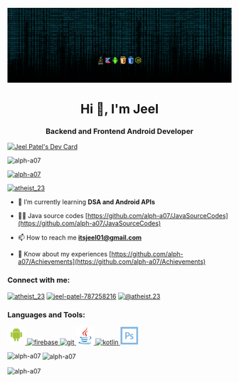 ![Header](https://github.com/alph-a07/alph-a07/blob/main/Header.gif "Header")
<h1 align="center">Hi 👋, I'm Jeel</h1>
<h3 align="center">Backend and Frontend Android Developer</h3>
<a href="https://app.daily.dev/alph_a07"><img src="https://api.daily.dev/devcards/d9652bbadddc4603a5715d5dd7ddd258.png?r=ig0" width="300" alt="Jeel Patel's Dev Card"/></a>

<p align="left"> <img src="https://komarev.com/ghpvc/?username=alph-a07&label=Profile%20views&color=0e75b6&style=flat" alt="alph-a07" /> </p>

<p align="left"> <a href="https://github.com/ryo-ma/github-profile-trophy"><img src="https://github-profile-trophy.vercel.app/?username=alph-a07" alt="alph-a07" /></a> </p>

<p align="left"> <a href="https://twitter.com/atheist_23" target="blank"><img src="https://img.shields.io/twitter/follow/atheist_23?logo=twitter&style=for-the-badge" alt="atheist_23" /></a> </p>

- 🌱 I’m currently learning **DSA and Android APIs**

- 👨‍💻 Java source codes [https://github.com/alph-a07/JavaSourceCodes](https://github.com/alph-a07/JavaSourceCodes)

- 📫 How to reach me **itsjeel01@gmail.com**

- 📄 Know about my experiences [https://github.com/alph-a07/Achievements](https://github.com/alph-a07/Achievements)

<h3 align="left">Connect with me:</h3>
<p align="left">
<a href="https://twitter.com/atheist_23" target="blank"><img align="center" src="https://raw.githubusercontent.com/rahuldkjain/github-profile-readme-generator/master/src/images/icons/Social/twitter.svg" alt="atheist_23" height="30" width="40" /></a>
<a href="https://linkedin.com/in/jeel-patel-787258216" target="blank"><img align="center" src="https://raw.githubusercontent.com/rahuldkjain/github-profile-readme-generator/master/src/images/icons/Social/linked-in-alt.svg" alt="jeel-patel-787258216" height="30" width="40" /></a>
<a href="https://instagram.com/@atheist.23" target="blank"><img align="center" src="https://raw.githubusercontent.com/rahuldkjain/github-profile-readme-generator/master/src/images/icons/Social/instagram.svg" alt="@atheist.23" height="30" width="40" /></a>
</p>

<h3 align="left">Languages and Tools:</h3>
<p align="left"> <a href="https://developer.android.com" target="_blank" rel="noreferrer"> <img src="https://raw.githubusercontent.com/devicons/devicon/master/icons/android/android-original-wordmark.svg" alt="android" width="40" height="40"/> </a> <a href="https://firebase.google.com/" target="_blank" rel="noreferrer"> <img src="https://www.vectorlogo.zone/logos/firebase/firebase-icon.svg" alt="firebase" width="40" height="40"/> </a> <a href="https://git-scm.com/" target="_blank" rel="noreferrer"> <img src="https://www.vectorlogo.zone/logos/git-scm/git-scm-icon.svg" alt="git" width="40" height="40"/> </a> <a href="https://www.java.com" target="_blank" rel="noreferrer"> <img src="https://raw.githubusercontent.com/devicons/devicon/master/icons/java/java-original.svg" alt="java" width="40" height="40"/> </a> <a href="https://kotlinlang.org" target="_blank" rel="noreferrer"> <img src="https://www.vectorlogo.zone/logos/kotlinlang/kotlinlang-icon.svg" alt="kotlin" width="40" height="40"/> </a> <a href="https://www.photoshop.com/en" target="_blank" rel="noreferrer"> <img src="https://raw.githubusercontent.com/devicons/devicon/master/icons/photoshop/photoshop-line.svg" alt="photoshop" width="40" height="40"/> </a> </p>

<p><img align="left" src="https://github-readme-stats.vercel.app/api/top-langs?username=alph-a07&show_icons=true&locale=en&layout=compact" alt="alph-a07" /></p>

<p>&nbsp;<img align="center" src="https://github-readme-stats.vercel.app/api?username=alph-a07&show_icons=true&locale=en" alt="alph-a07" /></p>

<p><img align="center" src="https://github-readme-streak-stats.herokuapp.com/?user=alph-a07&" alt="alph-a07" /></p>
